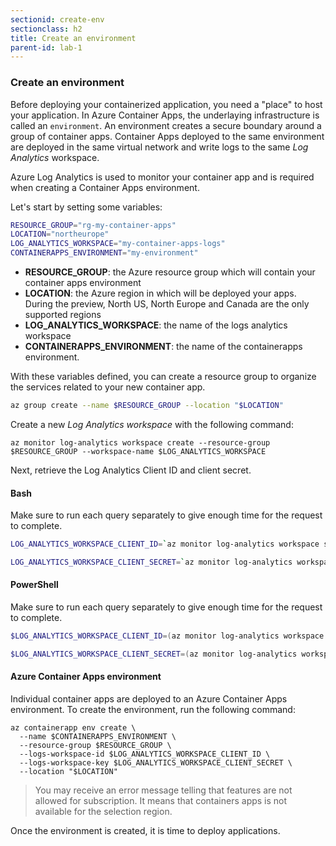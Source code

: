 ```yaml
---
sectionid: create-env
sectionclass: h2
title: Create an environment
parent-id: lab-1
---
```


### Create an environment

Before deploying your containerized application, you need a "place" to host your application. In Azure Container Apps, the underlaying infrastructure is called an `environment`. An environment creates a secure boundary around a group of container apps. Container Apps deployed to the same environment are deployed in the same virtual network and write logs to the same *Log Analytics* workspace.

Azure Log Analytics is used to monitor your container app and is required when creating a Container Apps environment.

Let's start by setting some variables:

``` bash
RESOURCE_GROUP="rg-my-container-apps"
LOCATION="northeurope"
LOG_ANALYTICS_WORKSPACE="my-container-apps-logs"
CONTAINERAPPS_ENVIRONMENT="my-environment"
```

- **RESOURCE_GROUP**: the Azure resource group which will contain your container apps environment
- **LOCATION**: the Azure region in which will be deployed your apps. During the preview, North US, North Europe and Canada are the only supported regions
- **LOG_ANALYTICS_WORKSPACE**: the name of the logs analytics workspace
- **CONTAINERAPPS_ENVIRONMENT**: the name of the containerapps environment.

With these variables defined, you can create a resource group to organize the services related to your new container app.

```  bash
az group create --name $RESOURCE_GROUP --location "$LOCATION"
```

Create a new *Log Analytics workspace* with the following command:

```azurecli
az monitor log-analytics workspace create --resource-group $RESOURCE_GROUP --workspace-name $LOG_ANALYTICS_WORKSPACE
```

Next, retrieve the Log Analytics Client ID and client secret.

#### Bash

Make sure to run each query separately to give enough time for the request to complete.

```bash
LOG_ANALYTICS_WORKSPACE_CLIENT_ID=`az monitor log-analytics workspace show --query customerId -g $RESOURCE_GROUP -n $LOG_ANALYTICS_WORKSPACE --out tsv`
```

```bash
LOG_ANALYTICS_WORKSPACE_CLIENT_SECRET=`az monitor log-analytics workspace get-shared-keys --query primarySharedKey -g $RESOURCE_GROUP -n $LOG_ANALYTICS_WORKSPACE --out tsv`
```

#### PowerShell

Make sure to run each query separately to give enough time for the request to complete.

```powershell
$LOG_ANALYTICS_WORKSPACE_CLIENT_ID=(az monitor log-analytics workspace show --query customerId -g $RESOURCE_GROUP -n $LOG_ANALYTICS_WORKSPACE --out tsv)
```

```powershell
$LOG_ANALYTICS_WORKSPACE_CLIENT_SECRET=(az monitor log-analytics workspace get-shared-keys --query primarySharedKey -g $RESOURCE_GROUP -n $LOG_ANALYTICS_WORKSPACE --out tsv)
```

#### Azure Container Apps environment

Individual container apps are deployed to an Azure Container Apps environment. To create the environment, run the following command:

```azurecli
az containerapp env create \
  --name $CONTAINERAPPS_ENVIRONMENT \
  --resource-group $RESOURCE_GROUP \
  --logs-workspace-id $LOG_ANALYTICS_WORKSPACE_CLIENT_ID \
  --logs-workspace-key $LOG_ANALYTICS_WORKSPACE_CLIENT_SECRET \
  --location "$LOCATION"
```

> You may receive an error message telling that features are not allowed for subscription. It means that containers apps is not available for the selection region.

Once the environment is created, it is time to deploy applications.

